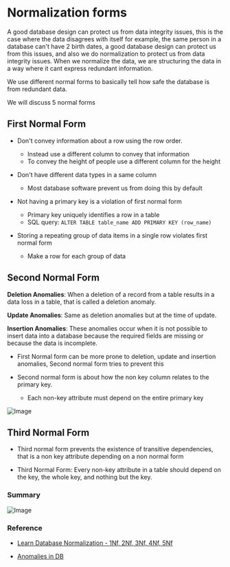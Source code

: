 # Normalization forms

A good database design can protect us from data integrity issues, this is the case where the data disagrees with
itself for example, the same person in a database can't have 2 birth dates, a good database design can protect us
from this issues, and also we do normalization to protect us from data integrity issues.
When we normalize the data, we are structuring the data in a way where it cant express redundant information.

We use different normal forms to basically tell how safe the database is from redundant data.

We will discuss 5 normal forms

## First Normal Form

- Don't convey information about a row using the row order.

  - Instead use a different column to convey that information
  - To convey the height of people use a different column for the height

- Don't have different data types in a same column

  - Most database software prevent us from doing this by default

- Not having a primary key is a violation of first normal form

  - Primary key uniquely identifies a row in a table
  - SQL query: `ALTER TABLE table_name ADD PRIMARY KEY (row_name)`

- Storing a repeating group of data items in a single row violates first normal form
  - Make a row for each group of data

## Second Normal Form

**Deletion Anomalies**: When a deletion of a record from a table results in a data loss in a table, that is called a
deletion anomaly.

**Update Anomalies**: Same as deletion anomalies but at the time of update.

**Insertion Anomalies**: These anomalies occur when it is not possible to insert data into a database because the
required fields are missing or because the data is incomplete.

- First Normal form can be more prone to deletion, update and insertion anomalies, Second normal form tries to prevent this

- Second normal form is about how the non key column relates to the primary key.
  - Each non-key attribute must depend on the entire primary key

![Image](https://github.com/user-attachments/assets/a5766d74-9cdd-44ae-a1c2-01b5f8d76b1f)

## Third Normal Form

- Third normal form prevents the existence of transitive dependencies, that is a non key attribute depending on a non
  normal form

- Third Normal Form: Every non-key attribute in a table should depend on the key, the whole key, and nothing but the key.

### Summary

![Image](https://github.com/user-attachments/assets/b79274b3-4233-4d9c-befb-d29fbf335651)

### Reference

- [Learn Database Normalization - 1Nf, 2Nf, 3Nf, 4Nf, 5Nf](https://www.youtube.com/watch?v=GFQaEYEc8_8)

- [Anomalies in DB](https://www.geeksforgeeks.org/anomalies-in-relational-model/)
